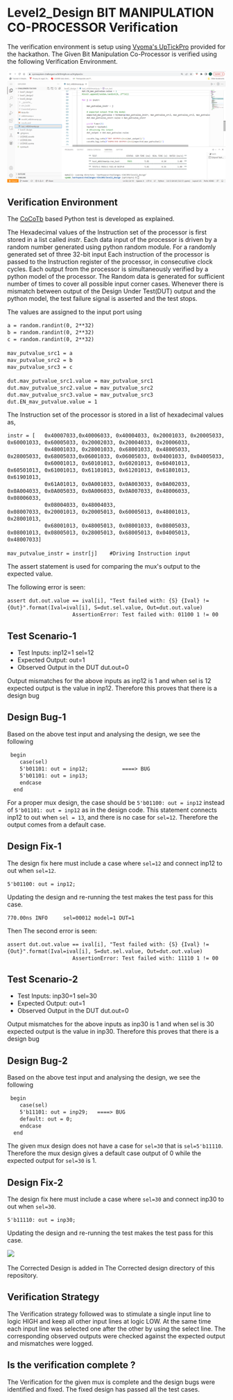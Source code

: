 # Level2_Design BIT MANIPULATION CO-PROCESSOR Verification

The verification environment is setup using [Vyoma's UpTickPro](https://vyomasystems.com) provided for the hackathon. The Given Bit Manipulation Co-Processor is verified using the following Verification Environment.

![](bit_manip_ss.png)

## Verification Environment

The [CoCoTb](https://www.cocotb.org/) based Python test is developed as explained. 

The Hexadecimal values of the Instruction set of the processor is first stored in a list called *instr*. Each data input of the processor is driven by a random number generated using python random module. For a randomly generated set of three 32-bit input Each instruction of the processor is passed to the Instruction register of the processor, in consecutive clock cycles. Each output from the processor is simultaneously verified by a python model of the processor. The Random data is generated for sufficient number of times to cover all possible input corner cases. Whenever there is mismatch between output of the Design Under Test(DUT) output and the python model, the test failure signal is asserted and the test stops.

The values are assigned to the input port using 
```
a = random.randint(0, 2**32)
b = random.randint(0, 2**32)
c = random.randint(0, 2**32)

mav_putvalue_src1 = a
mav_putvalue_src2 = b
mav_putvalue_src3 = c

dut.mav_putvalue_src1.value = mav_putvalue_src1
dut.mav_putvalue_src2.value = mav_putvalue_src2
dut.mav_putvalue_src3.value = mav_putvalue_src3
dut.EN_mav_putvalue.value = 1
```

The Instruction set of the processor is stored in a list of hexadecimal values as,
```
instr = [   0x40007033,0x40006033, 0x40004033, 0x20001033, 0x20005033, 0x60001033, 0x60005033, 0x20002033, 0x20004033, 0x20006033,
            0x48001033, 0x28001033, 0x68001033, 0x48005033, 0x28005033, 0x68005033,0x06001033, 0x06005033, 0x04001033, 0x04005033,
            0x60001013, 0x60101013, 0x60201013, 0x60401013, 0x60501013, 0x61001013, 0x61101013, 0x61201013, 0x61801013, 0x61901013,
            0x61A01013, 0x0A001033, 0x0A003033, 0x0A002033, 0x0A004033, 0x0A005033, 0x0A006033, 0x0A007033, 0x48006033, 0x08006033,
            0x08004033, 0x48004033,                         0x08007033, 0x20001013, 0x20005013, 0x60005013, 0x48001013, 0x28001013, 
            0x68001013, 0x48005013, 0x08001033, 0x08005033, 0x08001013, 0x08005013, 0x28005013, 0x68005013, 0x04005013, 0x48007033]
            
mav_putvalue_instr = instr[j]    #Driving Instruction input  
```

The assert statement is used for comparing the mux's output to the expected value.

The following error is seen:
```
assert dut.out.value == ival[i], "Test failed with: {S} {Ival} != {Out}".format(Ival=ival[i], S=dut.sel.value, Out=dut.out.value)
                     AssertionError: Test failed with: 01100 1 != 00
```
## Test Scenario-1 
- Test Inputs: inp12=1 sel=12
- Expected Output: out=1
- Observed Output in the DUT dut.out=0

Output mismatches for the above inputs as inp12 is 1 and when sel is 12 expected output is the value in inp12. 
Therefore this proves that there is a design bug

## Design Bug-1
Based on the above test input and analysing the design, we see the following

```
 begin
    case(sel)
    5'b01101: out = inp12;           ====> BUG
    5'b01101: out = inp13;
    endcase
  end

```
For a proper mux design, the case should be ``5'b01100: out = inp12`` instead of ``5'b01101: out = inp12`` as in the design code. This statement connects inp12 to out when ``sel = 13``, and there is no case for ``sel=12``. Therefore the output comes from a default case.

## Design Fix-1
The design fix here must include a case where ``sel=12`` and connect inp12 to out when ``sel=12``.
```
5'b01100: out = inp12;
```

Updating the design and re-running the test makes the test pass for this case.

```
770.00ns INFO     sel=00012 model=1 DUT=1
```



Then The second error is seen:
```
assert dut.out.value == ival[i], "Test failed with: {S} {Ival} != {Out}".format(Ival=ival[i], S=dut.sel.value, Out=dut.out.value)
                     AssertionError: Test failed with: 11110 1 != 00
```
## Test Scenario-2
- Test Inputs: inp30=1 sel=30
- Expected Output: out=1
- Observed Output in the DUT dut.out=0

Output mismatches for the above inputs as inp30 is 1 and when sel is 30 expected output is the value in inp30. 
Therefore this proves that there is a design bug

## Design Bug-2
Based on the above test input and analysing the design, we see the following

```
 begin
    case(sel)
    5'b11101: out = inp29;   ====> BUG
    default: out = 0;
    endcase
  end

```
The given mux design does not have a case for ``sel=30`` that is ``sel=5'b11110``. Therefore the mux design gives a default case output of 0 while the expected output for ``sel=30`` is 1.

## Design Fix-2
The design fix here must include a case where ``sel=30`` and connect inp30 to out when ``sel=30``.
```
5'b11110: out = inp30;
```

Updating the design and re-running the test makes the test pass for this case.

![](result1_screenshot.png)

The Corrected Design is added in The Corrected design directory of this repository.
## Verification Strategy
  The Verification strategy followed was to stimulate a single input line to logic HIGH and keep all other input lines at logic LOW. At the same time each input line was selected one after the other by using the select line. The corresponding observed outputs were checked against the expected output and mismatches were logged. 

## Is the verification complete ?
  The Verification for the given mux is complete and the design bugs were identified and fixed. The fixed design has passed all the test cases.
